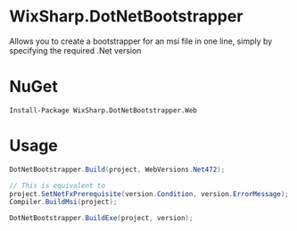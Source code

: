# WixSharp.DotNetBootstrapper
Allows you to create a bootstrapper for an msi file in one line, simply by specifying the required .Net version

# NuGet
```
Install-Package WixSharp.DotNetBootstrapper.Web
```

# Usage
```cs
DotNetBootstrapper.Build(project, WebVersions.Net472);

// This is equivalent to
project.SetNetFxPrerequisite(version.Condition, version.ErrorMessage);
Compiler.BuildMsi(project);

DotNetBootstrapper.BuildExe(project, version);
```